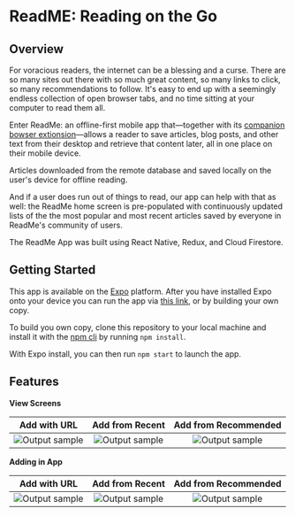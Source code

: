 # ReadME: Reading on the Go

## Overview 

For voracious readers, the internet can be a blessing and a curse. There are so many sites out there with so much great content, so many links to click, so many recommendations to follow. It's easy to end up with a seemingly endless collection of open browser tabs, and no time sitting at your computer to read them all. 

Enter ReadMe: an offline-first mobile app that—together with its [companion bowser extionsion](https://github.com/Project-Readme/ReadMe-browser-extension "extension repository")—allows a reader to save articles, blog posts, and other text from their desktop and retrieve that content later, all in one place on their mobile device. 

Articles downloaded from the remote database and saved locally on the user's device for offline reading. 

And if a user does run out of things to read, our app can help with that as well: the ReadMe home screen is pre-populated with continuously updated lists of the the most popular and most recent articles saved by everyone in ReadMe's community of users.

The ReadMe App was built using React Native, Redux, and Cloud Firestore.  

## Getting Started

This app is available on the [Expo](https://expo.io/ "Expo homepage") platform. After you have installed Expo onto your device you can run the app via [this link](https://expo.io/@tresarah/ReadMe-RN "ReadMe-RN on Expo"), or by building your own copy. 

To build you own copy, clone this repository to your local machine and install it with the [npm cli](https://docs.npmjs.com/cli/npm "npm cli documentation") by running `npm install`.

With Expo install, you can then run `npm start` to launch the app.


## Features

**View Screens**

|     Add with URL     |  Add from Recent    | Add from Recommended
| ------------------------- |:-----------------------:|:-----------------------:|
| ![Output sample](https://github.com/Project-ReadMe/ReadMe-EXPO/blob/master/resources/login.jpeg)|![Output sample](https://github.com/Project-ReadMe/ReadMe-EXPO/blob/master/resources/add_recent.gif)| ![Output sample](https://github.com/Project-ReadMe/ReadMe-EXPO/blob/master/resources/add_recommended3.gif)| 

**Adding in App**

|     Add with URL     |  Add from Recent    | Add from Recommended
| ------------------------- |:-----------------------:|:-----------------------:|
| ![Output sample](https://github.com/Project-ReadMe/ReadMe-EXPO/blob/master/resources/add_in_app3.gif)|![Output sample](https://github.com/Project-ReadMe/ReadMe-EXPO/blob/master/resources/add_recent.gif)| ![Output sample](https://github.com/Project-ReadMe/ReadMe-EXPO/blob/master/resources/add_recommended3.gif)| 
